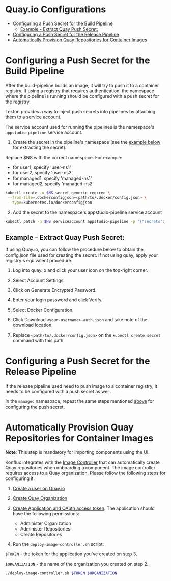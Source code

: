 Quay.io Configurations
===

<!-- toc -->

- [Configuring a Push Secret for the Build Pipeline](#configuring-a-push-secret-for-the-build-pipeline)
  * [Example - Extract Quay Push Secret:](#example---extract-quay-push-secret)
- [Configuring a Push Secret for the Release Pipeline](#configuring-a-push-secret-for-the-release-pipeline)
- [Automatically Provision Quay Repositories for Container Images](#automatically-provision-quay-repositories-for-container-images)

<!-- tocstop -->

# Configuring a Push Secret for the Build Pipeline

After the build-pipeline builds an image, it will try to push it to a container registry.
If using a registry that requires authentication, the namespace where the pipeline is
running should be configured with a push secret for the registry.

Tekton provides a way to inject push secrets into pipelines by attaching them to a
service account.

The service account used for running the pipelines is the namespace's
`appstudio-pipeline` service account.

1. Create the secret in the pipeline's namespace (see the
   [example below](#example---extract-quay-push-secret) for extracting the
   secret):

Replace $NS with the correct namespace. For example:
- for user1, specify 'user-ns1'
- for user2, specify 'user-ns2'
- for managed1, specify 'managed-ns1'
- for managed2, specify 'managed-ns2'

```bash
kubectl create -n $NS secret generic regcred \
 --from-file=.dockerconfigjson=<path/to/.docker/config.json> \
 --type=kubernetes.io/dockerconfigjson
```

2. Add the secret to the namespace's appstudio-pipeline service account

```bash
kubectl patch -n $NS serviceaccount appstudio-pipeline -p '{"secrets": [{"name": "regcred"}]}'
```

## Example - Extract Quay Push Secret:

If using Quay.io, you can follow the procedure below to obtain the config.json file used
for creating the secret. If not using quay, apply your registry's equivalent procedure.

1. Log into quay.io and click your user icon on the top-right corner.

2. Select Account Settings.

3. Click on Generate Encrypted Password.

4. Enter your login password and click Verify.

5. Select Docker Configuration.

6. Click Download `<your-username>-auth.json` and take note of the download location.

7. Replace `<path/to/.docker/config.json>` on the `kubectl create secret` command with
   this path.

# Configuring a Push Secret for the Release Pipeline

If the release pipeline used need to push image to a container registry, it needs to be
configured with a push secret as well.

In the `managed` namespace, repeat the same steps mentioned
[above](#configuring-a-push-secret-for-the-build-pipeline) for configuring the push
secret.

# Automatically Provision Quay Repositories for Container Images

**Note**: This step is mandatory for importing components using the UI.

Konflux integrates with the
[Image Controller](https://github.com/konflux-ci/image-controller)
that can automatically create Quay repositories when onboarding a component.
The image controller requires access to a Quay organization.
Please follow the following steps for configuring it:

1. [Create a user on Quay.io](https://quay.io/)

2. [Create Quay Organization](https://docs.projectquay.io/use_quay.html#org-create)

3. [Create Application and OAuth access token](https://docs.projectquay.io/use_quay.html#_create_oauth_access_token).
   The application should have the following permissions:
   - Administer Organization
   - Administer Repositories
   - Create Repositories

4. Run the `deploy-image-controller.sh` script:

`$TOKEN` - the token for the application you've created on step 3.

`$ORGANIZATION` - the name of the organization you created on step 2.

```bash
./deploy-image-controller.sh $TOKEN $ORGANIZATION
```
